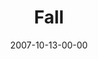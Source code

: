 ---
layout: message
category: message
series: "Seasons"
title: "Fall"
date: 2007-10-13-00-00
message_id: 461
audio: "http://s3.amazonaws.com/crossroads-media/message/audio/Seasons_01_Fall_10_14_07_Todd_Henry.mp3"
audio-duration: "38:52"
explicit: false
---